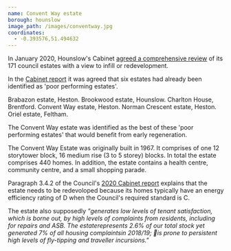 ```yaml
---
name: Convent Way estate 
borough: hounslow 
image_path: /images/conventway.jpg
coordinates:
  - -0.393576,51.494632 
---
```

In January 2020, Hounslow's Cabinet [agreed a comprehensive review](https://democraticservices.hounslow.gov.uk/documents/s157644/CEX432%20Housing%20Estate%20Regeneration%20Programme.pdf) of its 171 council estates with a view to infill or redevelopment.

In the [Cabinet report](https://democraticservices.hounslow.gov.uk/documents/s157644/CEX432%20Housing%20Estate%20Regeneration%20Programme.pdf) it was agreed that six estates had already been identified as 'poor performing estates'. 

Brabazon estate, Heston.
Brookwood estate, Hounslow.
Charlton House, Brentford.
Convent Way estate, Heston.
Norman Crescent estate, Heston.
Oriel estate, Feltham.

The Convent Way estate was identified as the best of these 'poor performing estates' that would benefit from early regeneration.

The Convent Way Estate was originally built in 1967. It comprises of one 12 storytower block, 16 medium rise (3 to 5 storey) blocks. In total the estate comprises 440 homes. In addition, the estate contains a health centre, community centre, and a small shopping parade.

Paragraph 3.4.2 of the Council's [2020 Cabinet report](https://democraticservices.hounslow.gov.uk/documents/s157644/CEX432%20Housing%20Estate%20Regeneration%20Programme.pdf) explains that the estate needs to be redevoloped because its homes typically have an energy efficiency rating of D when the Council's required standard is C. 

The estate also supposedly _"generates low levels of tenant satisfaction, which is borne out, by high levels of complaints from residents, including for repairs and ASB. The estaterepresents 2.6% of our total stock yet generated 7% of all housing complaintsin 2018/19;  is prone to persistent high levels of fly-tipping and traveller incursions."_

